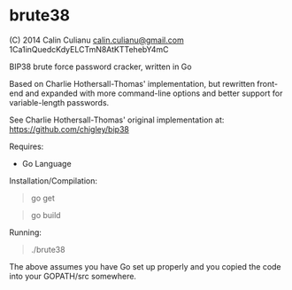 brute38
=======

(C) 2014 Calin Culianu <calin.culianu@gmail.com> 1Ca1inQuedcKdyELCTmN8AtKTTehebY4mC

BIP38 brute force password cracker, written in Go

Based on Charlie Hothersall-Thomas' implementation, but rewritten front-end and expanded 
with more command-line options and better support for variable-length passwords. 

See Charlie Hothersall-Thomas' original implementation at: https://github.com/chigley/bip38

Requires:

- Go Language 

Installation/Compilation:

> go get

> go build

Running:

> ./brute38

The above assumes you have Go set up properly and you copied the code into your GOPATH/src somewhere.
